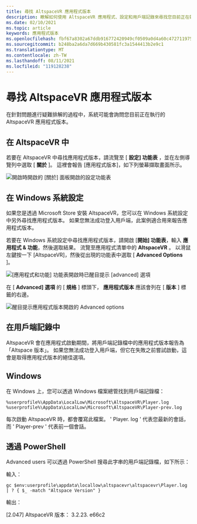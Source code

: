 ```yaml
---
title: 尋找 AltspaceVR 應用程式版本
description: 瞭解如何使用 AltspaceVR 應用程式、設定和用戶端記錄來尋找您目前正在執行的 AltspaceVR 版本。
ms.date: 02/10/2021
ms.topic: article
keywords: 應用程式版本
ms.openlocfilehash: fbf67a8302a67ddb916772420949cf0509a0d4a60c472711975c651862438b93
ms.sourcegitcommit: b248ba2a6da7d669b430581fc3a1544413b2e9c1
ms.translationtype: MT
ms.contentlocale: zh-TW
ms.lasthandoff: 08/11/2021
ms.locfileid: "119128238"
---
```

# <a name="finding-the-altspacevr-app-version"></a>尋找 AltspaceVR 應用程式版本

在針對問題進行疑難排解的過程中，系統可能會詢問您目前正在執行的 AltspaceVR 應用程式版本。

## <a name="in-altspacevr"></a>在 AltspaceVR 中

若要在 AltspaceVR 中尋找應用程式版本，請流覽至 [ **設定] 功能表** ，並在左側導覽列中選取 [ **關於** ]。 這裡會報告 [應用程式版本]，如下列螢幕擷取畫面所示。

![開啟時開啟的 [關於] 面板開啟的設定功能表](images/app-version-img-01.png)

## <a name="in-windows-system-settings"></a>在 Windows 系統設定

如果您是透過 Microsoft Store 安裝 AltspaceVR，您可以在 Windows 系統設定中另外尋找應用程式版本。  如果您無法成功登入用戶端，此案例適合用來報告應用程式版本。

若要在 Windows 系統設定中尋找應用程式版本，請開啟 [**開始] 功能表**，輸入 **應用程式 & 功能**，然後選取結果。 流覽至應用程式清單中的 **AltspaceVR** 。 以滑鼠左鍵按一下 [AltspaceVR]，然後從出現的功能表中選取 [ **Advanced Options** ]。

![[應用程式和功能] 功能表開啟時已醒目提示 [advanced] 選項](images/app-version-img-02.png)

在 [ **Advanced] 選項** 的 [ **規格** ] 標頭下， **應用程式版本** 應該會列在 [ **版本** ] 標籤的右邊。

![醒目提示應用程式版本開啟的 Advanced options](images/app-version-img-03.png)

## <a name="in-client-logs"></a>在用戶端記錄中

AltspaceVR 會在應用程式啟動期間，將用戶端記錄檔中的應用程式版本報告為「Altspace 版本」。 如果您無法成功登入用戶端，但它在失敗之前嘗試啟動，這會是取得應用程式版本的絕佳選項。

## <a name="windows"></a>Windows

在 Windows 上，您可以透過 Windows 檔案總管找到用戶端記錄檔：

```
%userprofile%\AppData\LocalLow\Microsoft\AltspaceVR\Player.log
%userprofile%\AppData\LocalLow\Microsoft\AltspaceVR\Player-prev.log
```

每次啟動 AltspaceVR 時，都會覆寫此檔案。 ' Player. log ' 代表您最新的會話，而 ' Player-prev ' 代表前一個會話。

## <a name="via-powershell"></a>透過 PowerShell

Advanced users 可以透過 PowerShell 搜尋此字串的用戶端記錄檔，如下所示：

輸入：

```
gc $env:userprofile\appdata\locallow\altspacevr\altspacevr\Player.log | ? { $_ -match "Altspace Version" }
```

輸出：

[2.047] AltspaceVR 版本： 3.2.23. e66c2